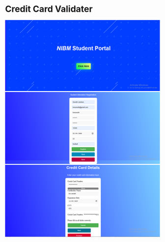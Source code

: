 # Credit Card Validater
 
![alt text](./student-management/New%20folder/Screenshot%20(3).png)
![alt text](./student-management/New%20folder//pg1.PNG)
![alt text](./student-management/New%20folder/pg2%20v1.PNG)